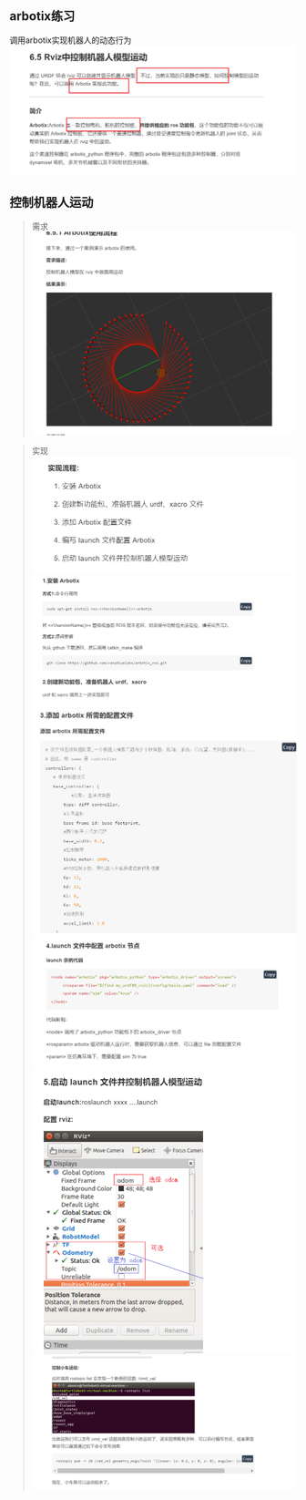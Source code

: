 ## arbotix练习

调用arbotix实现机器人的动态行为
![Alt text](image.png)

## 控制机器人运动
> 需求
 ![Alt text](image-1.png)

> 实现
 ![Alt text](image-2.png)
 ![Alt text](image-3.png)
 ![Alt text](image-4.png)
 ![Alt text](image-5.png)
 ![Alt text](image-6.png)
 ![Alt text](image-7.png)